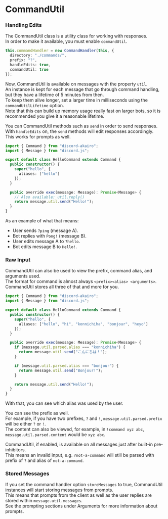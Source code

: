 <!-- markdownlint-disable MD001 -->

# CommandUtil

### Handling Edits

The CommandUtil class is a utility class for working with responses.  
In order to make it available, you must enable `commandUtil`.

```ts
this.commandHandler = new CommandHandler(this, {
  directory: "./commands/",
  prefix: "?",
  handleEdits: true,
  commandUtil: true
});
```

Now, CommandUtil is available on messages with the property `util`.  
An instance is kept for each message that go through command handling, but they have a lifetime of 5 minutes from then.  
To keep them alive longer, set a larger time in milliseconds using the `commandUtilLifetime` option.  
Note that this can build up memory usage really fast on larger bots, so it is recommended you give it a reasonable lifetime.

You can CommandUtil methods such as `send` in order to send responses.  
With `handleEdits` on, the `send` methods will edit responses accordingly.  
This works for prompts as well.

```ts
import { Command } from "discord-akairo";
import { Message } from "discord.js";

export default class HelloCommand extends Command {
  public constructor() {
    super("hello", {
      aliases: ["hello"]
    });
  }

  public override exec(message: Message): Promise<Message> {
    // Also available: util.reply()
    return message.util.send("Hello!");
  }
}
```

As an example of what that means:

- User sends `?ping` (message A).
- Bot replies with `Pong!` (message B).
- User edits message A to `?hello`.
- Bot edits message B to `Hello!`.

### Raw Input

CommandUtil can also be used to view the prefix, command alias, and arguments used.  
The format for command is almost always `<prefix><alias> <arguments>`.  
CommandUtil stores all three of that and more for you.

```ts
import { Command } from "discord-akairo";
import { Message } from "discord.js";

export default class HelloCommand extends Command {
  public constructor() {
    super("hello", {
      aliases: ["hello", "hi", "konnichiha", "bonjour", "heyo"]
    });
  }

  public override exec(message: Message): Promise<Message> {
    if (message.util.parsed.alias === "konnichiha") {
      return message.util.send("こんにちは！");
    }

    if (message.util.parsed.alias === "bonjour") {
      return message.util.send("Bonjour!");
    }

    return message.util.send("Hello!");
  }
}
```

With that, you can see which alias was used by the user.

You can see the prefix as well.  
For example, if you have two prefixes, `?` and `!`, `message.util.parsed.prefix` will be either `?` or `!`.  
The content can also be viewed, for example, in `!command xyz abc`, `message.util.parsed.content` would be `xyz abc`.

CommandUtil, if enabled, is available on all messages just after built-in pre-inhibitors.  
This means an invalid input, e.g. `?not-a-command` will still be parsed with prefix of `?` and alias of `not-a-command`.

### Stored Messages

If you set the command handler option `storeMessages` to true, CommandUtil instances will start storing messages from prompts.  
This means that prompts from the client as well as the user replies are stored within `message.util.messages`.  
See the prompting sections under Arguments for more information about prompts.
